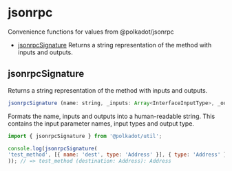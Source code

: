 # jsonrpc

Convenience functions for values from @polkadot/jsonrpc 

- [jsonrpcSignature](#jsonrpcSignature) Returns a string representation of the method with inputs and outputs.

## jsonrpcSignature

Returns a string representation of the method with inputs and outputs.

```js
jsonrpcSignature (name: string, _inputs: Array<InterfaceInputType>, _output: InterfaceOutputType): string
```


Formats the name, inputs and outputs into a human-readable string. This contains the input parameter names, input types and output type.

```js
import { jsonrpcSignature } from '@polkadot/util';

console.log(jsonrpcSignature(
'test_method', [{ name: 'dest', type: 'Address' }], { type: 'Address' }
)); // => test_method (destination: Address): Address
```